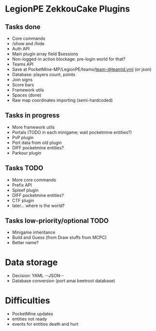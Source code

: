 LegionPE ZekkouCake Plugins
===

## Tasks done
* Core commands
 * /show and /hide
* Auth API
 * Main plugin array field $sessions
 * Non-logged-in action blockage: pre-login world for that?
* Teams API
 * Save at PocketMine-MP/LegionPE/teams/team-@teamId.yml (or json)
 * Database: players count, points
 * Join signs
 * Score bars
* Framework utils
 * Spaces (done)
* Raw map coordinates importing (semi-hardcoded)

## Tasks in progress
* More framework utils
 * Portals (TODO in each minigame; wait pocketmine entities?)
* PvP plugin
 * Port data from old plugin
 * DIFF pocketmine entities?
* Parkour plugin

## Tasks TODO
* More core commands
* Prefix API
* Spleef plugin
 * DIFF  pocketmine entities?
* CTF plugin
 * later... where is the world?

## Tasks low-priority/optional TODO
* Minigame inheritance
* Build and Guess (from Draw stuffs from MCPC)
 * Better name?

# Data storage
* Decision: YAML
--JSON--
* Database conversion (port amai beetroot database)

# Difficulties
* PocketMine updates
 * entities not ready
 * events for entities death and hurt
